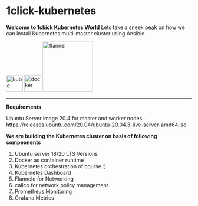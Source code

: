 # 1click-kubernetes
**Welcome to 1ckick Kubernetes World**
Lets take a sneek peak on how we can install Kubernetes multi-master cluster using Ansible .

<img width="45" alt="kube" src="https://user-images.githubusercontent.com/99710234/154668759-e1e0741e-abfb-4e11-85d5-248788b3b868.png"> <img width="46" alt="docker" src="https://user-images.githubusercontent.com/99710234/154668763-d854f715-7a0d-4097-9565-94359b831161.png"> <img width="136" alt="flannel" src="https://user-images.githubusercontent.com/99710234/154668766-e149986a-e922-4fd0-b51c-9dbd798d92cb.png">

______________________________________________________________________________________________

**Requirements**

Ubuntu Server image 20.4 for master and worker nodes .
https://releases.ubuntu.com/20.04/ubuntu-20.04.3-live-server-amd64.iso

**We are building the Kubernetes cluster on basis of following compeonents**

1) Ubuntu server 18/20 LTS Versions 
2) Docker as container runtime
3) Kubernetes orchestration of course :)
4) Kubernetes Dashboard
5) Flanneld for Networking
6) calico for network policy management 
7) Prometheus Monitoring
8) Grafana Metrics



 
